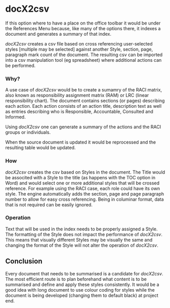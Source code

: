 # docX2csv

If this option where to have a place on the office toolbar it would be under the References Menu because, like many of the options there, it indexes a document and generates a summary of that index.

*docX2csv* creates a csv file based on cross referencing user-selected styles [multiple may be selected] against another Style, section, page, paragraph mark count of the document.  The resulting csv can be imported into a csv manipulation tool (eg spreadsheet) where additional actions can be performed.

### Why?

A use case of *docX2csv* would be to create a sumamry of the RACI matrix, also known as responsibility assignment matrix (RAM) or LRC (linear responsibility chart).  The document contains sections (or pages) describing each action. Each action consists of an action title, description text as well as entries describing who is Responsible, Accountable, Consulted and Informed.  

Using *docX2csv* one can generate a summary of the actions and the RACI groups or individuals.




When the source document is updated it would be reprocessed and the resulting table would be updated.

### How

*docX2csv* creates the csv based on Styles in the document. The Title would be associted with a Style to the title (as happens with the TOC option in Word) and would select one or more additional styles that will be crossed reference. For example using the RACI case, each role could have its own style.  The engine automatically adds the section, page and page paragraph number to allow for easy cross referencing.  Being in columinar format, data that is not required can be easily ignored.


### Operation

Text that will be used in the index needs to be properly assigned a Style.  The formatting of the Style does not impact the performance of *docX2csv*. This means that visually different Styles may be visually the same and changing the format of the Style will not alter the operation of *docX2csv*.

## Conclusion

Every document that needs to be summarised is a candidate for *docX2csv*. The most efficient route is to plan beforehand what content is to be summarised and define and apply these styles consistently. It would be a good idea with long document to use colour coding for styles while the document is being developed (changing them to default black) at project end.
